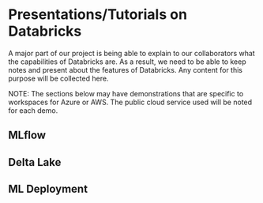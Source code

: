# Presentations/Tutorials on Databricks

A major part of our project is being able to explain to our collaborators what the capabilities of Databricks are. As a result, we need to be able to keep notes and present about the features of Databricks. Any content for this purpose will be collected here.  

NOTE: The sections below may have demonstrations that are specific to workspaces for Azure or AWS. The public cloud service used will be noted for each demo.

## MLflow

## Delta Lake

## ML Deployment